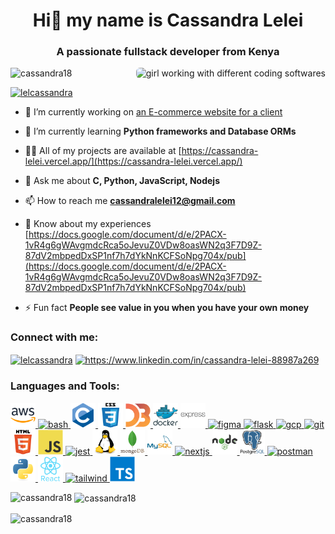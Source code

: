 <h1 align="center">Hi👋 my name is Cassandra Lelei</h1>
<h3 align="center">A passionate fullstack developer from Kenya</h3>
<img src="https://i.pinimg.com/564x/7c/2b/ac/7c2bacf83a09e8390eb6802a57d22c88.jpg" alt="girl working with different coding softwares" style="border-radius: 6px; display: block; margin: auto; float: right;" class="responsive-img"/>

<style>
  @media only screen and (max-width: 600px) {
    .responsive-img {
      float: none !important;
      margin-left: auto;
      margin-right: auto;
    }
  }
</style>


<p align="left"> <img src="https://komarev.com/ghpvc/?username=cassandra18&label=Profile%20views&color=0e75b6&style=flat" alt="cassandra18" /> </p>

<p align="left"> <a href="https://twitter.com/lelcassandra" target="blank"><img src="https://img.shields.io/twitter/follow/lelcassandra?logo=twitter&style=for-the-badge" alt="lelcassandra" /></a> </p>

- 🔭 I’m currently working on [an E-commerce website for a client](https://github.com/cassandra18/lelann_bookshop)

- 🌱 I’m currently learning **Python frameworks and Database ORMs**

- 👨‍💻 All of my projects are available at [https://cassandra-lelei.vercel.app/](https://cassandra-lelei.vercel.app/)

- 💬 Ask me about **C, Python, JavaScript, Nodejs**

- 📫 How to reach me **cassandralelei12@gmail.com**

- 📄 Know about my experiences [https://docs.google.com/document/d/e/2PACX-1vR4g6gWAvgmdcRca5oJevuZ0VDw8oasWN2q3F7D9Z-87dV2mbpedDxSP1nf7h7dYkNnKCFSoNpg704x/pub](https://docs.google.com/document/d/e/2PACX-1vR4g6gWAvgmdcRca5oJevuZ0VDw8oasWN2q3F7D9Z-87dV2mbpedDxSP1nf7h7dYkNnKCFSoNpg704x/pub)

- ⚡ Fun fact **People see value in you when you have your own money**

<h3 align="left">Connect with me:</h3>
<p align="left">
<a href="https://twitter.com/lelcassandra" target="blank"><img align="center" src="https://raw.githubusercontent.com/rahuldkjain/github-profile-readme-generator/master/src/images/icons/Social/twitter.svg" alt="lelcassandra" height="30" width="40" /></a>
<a href="https://linkedin.com/in/https://www.linkedin.com/in/cassandra-lelei-88987a269" target="blank"><img align="center" src="https://raw.githubusercontent.com/rahuldkjain/github-profile-readme-generator/master/src/images/icons/Social/linked-in-alt.svg" alt="https://www.linkedin.com/in/cassandra-lelei-88987a269" height="30" width="40" /></a>
</p>

<h3 align="left">Languages and Tools:</h3>
<p align="left"> <a href="https://aws.amazon.com" target="_blank" rel="noreferrer"> <img src="https://raw.githubusercontent.com/devicons/devicon/master/icons/amazonwebservices/amazonwebservices-original-wordmark.svg" alt="aws" width="40" height="40"/> </a> <a href="https://www.gnu.org/software/bash/" target="_blank" rel="noreferrer"> <img src="https://www.vectorlogo.zone/logos/gnu_bash/gnu_bash-icon.svg" alt="bash" width="40" height="40"/> </a> <a href="https://www.cprogramming.com/" target="_blank" rel="noreferrer"> <img src="https://raw.githubusercontent.com/devicons/devicon/master/icons/c/c-original.svg" alt="c" width="40" height="40"/> </a> <a href="https://www.w3schools.com/css/" target="_blank" rel="noreferrer"> <img src="https://raw.githubusercontent.com/devicons/devicon/master/icons/css3/css3-original-wordmark.svg" alt="css3" width="40" height="40"/> </a> <a href="https://d3js.org/" target="_blank" rel="noreferrer"> <img src="https://raw.githubusercontent.com/devicons/devicon/master/icons/d3js/d3js-original.svg" alt="d3js" width="40" height="40"/> </a> <a href="https://www.docker.com/" target="_blank" rel="noreferrer"> <img src="https://raw.githubusercontent.com/devicons/devicon/master/icons/docker/docker-original-wordmark.svg" alt="docker" width="40" height="40"/> </a> <a href="https://expressjs.com" target="_blank" rel="noreferrer"> <img src="https://raw.githubusercontent.com/devicons/devicon/master/icons/express/express-original-wordmark.svg" alt="express" width="40" height="40"/> </a> <a href="https://www.figma.com/" target="_blank" rel="noreferrer"> <img src="https://www.vectorlogo.zone/logos/figma/figma-icon.svg" alt="figma" width="40" height="40"/> </a> <a href="https://flask.palletsprojects.com/" target="_blank" rel="noreferrer"> <img src="https://www.vectorlogo.zone/logos/pocoo_flask/pocoo_flask-icon.svg" alt="flask" width="40" height="40"/> </a> <a href="https://cloud.google.com" target="_blank" rel="noreferrer"> <img src="https://www.vectorlogo.zone/logos/google_cloud/google_cloud-icon.svg" alt="gcp" width="40" height="40"/> </a> <a href="https://git-scm.com/" target="_blank" rel="noreferrer"> <img src="https://www.vectorlogo.zone/logos/git-scm/git-scm-icon.svg" alt="git" width="40" height="40"/> </a> <a href="https://www.w3.org/html/" target="_blank" rel="noreferrer"> <img src="https://raw.githubusercontent.com/devicons/devicon/master/icons/html5/html5-original-wordmark.svg" alt="html5" width="40" height="40"/> </a> <a href="https://developer.mozilla.org/en-US/docs/Web/JavaScript" target="_blank" rel="noreferrer"> <img src="https://raw.githubusercontent.com/devicons/devicon/master/icons/javascript/javascript-original.svg" alt="javascript" width="40" height="40"/> </a> <a href="https://jestjs.io" target="_blank" rel="noreferrer"> <img src="https://www.vectorlogo.zone/logos/jestjsio/jestjsio-icon.svg" alt="jest" width="40" height="40"/> </a> <a href="https://www.linux.org/" target="_blank" rel="noreferrer"> <img src="https://raw.githubusercontent.com/devicons/devicon/master/icons/linux/linux-original.svg" alt="linux" width="40" height="40"/> </a> <a href="https://www.mongodb.com/" target="_blank" rel="noreferrer"> <img src="https://raw.githubusercontent.com/devicons/devicon/master/icons/mongodb/mongodb-original-wordmark.svg" alt="mongodb" width="40" height="40"/> </a> <a href="https://www.mysql.com/" target="_blank" rel="noreferrer"> <img src="https://raw.githubusercontent.com/devicons/devicon/master/icons/mysql/mysql-original-wordmark.svg" alt="mysql" width="40" height="40"/> </a> <a href="https://nextjs.org/" target="_blank" rel="noreferrer"> <img src="https://cdn.worldvectorlogo.com/logos/nextjs-2.svg" alt="nextjs" width="40" height="40"/> </a> <a href="https://nodejs.org" target="_blank" rel="noreferrer"> <img src="https://raw.githubusercontent.com/devicons/devicon/master/icons/nodejs/nodejs-original-wordmark.svg" alt="nodejs" width="40" height="40"/> </a> <a href="https://www.postgresql.org" target="_blank" rel="noreferrer"> <img src="https://raw.githubusercontent.com/devicons/devicon/master/icons/postgresql/postgresql-original-wordmark.svg" alt="postgresql" width="40" height="40"/> </a> <a href="https://postman.com" target="_blank" rel="noreferrer"> <img src="https://www.vectorlogo.zone/logos/getpostman/getpostman-icon.svg" alt="postman" width="40" height="40"/> </a> <a href="https://www.python.org" target="_blank" rel="noreferrer"> <img src="https://raw.githubusercontent.com/devicons/devicon/master/icons/python/python-original.svg" alt="python" width="40" height="40"/> </a> <a href="https://reactjs.org/" target="_blank" rel="noreferrer"> <img src="https://raw.githubusercontent.com/devicons/devicon/master/icons/react/react-original-wordmark.svg" alt="react" width="40" height="40"/> </a> <a href="https://tailwindcss.com/" target="_blank" rel="noreferrer"> <img src="https://www.vectorlogo.zone/logos/tailwindcss/tailwindcss-icon.svg" alt="tailwind" width="40" height="40"/> </a> <a href="https://www.typescriptlang.org/" target="_blank" rel="noreferrer"> <img src="https://raw.githubusercontent.com/devicons/devicon/master/icons/typescript/typescript-original.svg" alt="typescript" width="40" height="40"/> </a> </p>

<p><img align="left" src="https://github-readme-stats.vercel.app/api/top-langs?username=cassandra18&show_icons=true&locale=en&layout=compact" alt="cassandra18" /></p>

<p>&nbsp;<img align="center" src="https://github-readme-stats.vercel.app/api?username=cassandra18&show_icons=true&locale=en" alt="cassandra18" /></p>

<p><img align="center" src="https://github-readme-streak-stats.herokuapp.com/?user=cassandra18&" alt="cassandra18" /></p>
